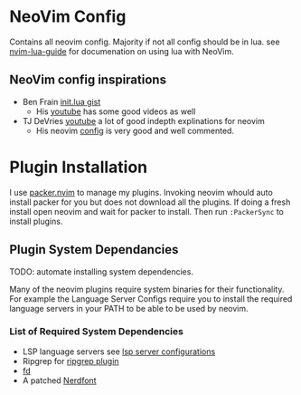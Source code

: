 # NeoVim Config

Contains all neovim config. Majority if not all config should be in lua. see
[nvim-lua-guide](https://github.com/nanotee/nvim-lua-guide) for documenation on
using lua with NeoVim.

## NeoVim config inspirations

- Ben Frain [init.lua gist](https://gist.github.com/benfrain/97f2b91087121b2d4ba0dcc4202d252f)
  - His [youtube](https://www.youtube.com/channel/UC6UnOs9NSiyVjsemVX30KCA) has some good videos as well 
- TJ DeVries [youtube](https://www.youtube.com/c/TJDeVries) a lot of good
  indepth explinations for neovim
  - His neovim [config](https://github.com/tjdevries/config_manager/blob/master/xdg_config/nvim/init.lua) is very good and well commented.

# Plugin Installation
I use [packer.nvim](https://github.com/wbthomason/packer.nvim) to manage
my plugins. Invoking neovim whould auto install packer for you but does not
download all the plugins. If doing a fresh install open neovim and wait for
packer to install. Then run `:PackerSync` to install plugins.

## Plugin System Dependancies
TODO: automate installing system dependencies.

Many of the neovim plugins require system binaries for their functionality.
For example the Language Server Configs require you to install the required
language servers in your PATH to be able to be used by neovim.

### List of Required System Dependencies
- LSP language servers see [lsp server configurations](https://github.com/neovim/nvim-lspconfig/blob/master/doc/server_configurations.md)
- Ripgrep for [ripgrep plugin](https://github.com/BurntSushi/ripgrep#installation)
- [fd](https://github.com/sharkdp/fd#installation)
- A patched [Nerdfont](https://gist.github.com/davidteren/898f2dcccd42d9f8680ec69a3a5d350e)


